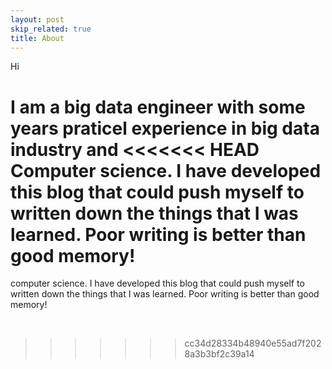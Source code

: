 ```yaml
---
layout: post
skip_related: true
title: About
---
```


Hi

I am a big data engineer with some years praticel experience in big data industry and
<<<<<<< HEAD
Computer science. I have developed this blog that could push myself to written down the things that I was learned. Poor writing is better than good memory!
=======
computer science. I have developed this blog that could push myself to written down the things that I was learned. Poor writing is better than good memory!


 
>>>>>>> cc34d28334b48940e55ad7f2028a3b3bf2c39a14
